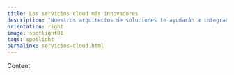 ```yaml
---
title: Los servicios cloud más innovadores
description: "Nuestros arquitectos de soluciones te ayudarán a integrar los últimos servicios cloud disponibles, especialmente aquellos diseñados y promovidos desde la <a href=\"https://www.cncf.io/\"><b>Cloud Native Computing Foundation.</b></a><br>Te proporcionamos todo lo que necesitas para adoptar los servicios de los principales proveedores comerciales, como <b>Amazon Web Services, Microsoft Azure, Google Cloud Computing o Red Hat Openshift</b>.<br>Crearemos un plan de gobierno y gestión de la nube que te ayudará a maximizar el rendimiento de tu inversión en infraestructura, evitando costes innecesarios y ajustando la capacidad de tus servicios basándonos en el uso real."
orientation: right
image: spotlight01
tags: spotlight
permalink: servicios-cloud.html
---
```


Content

